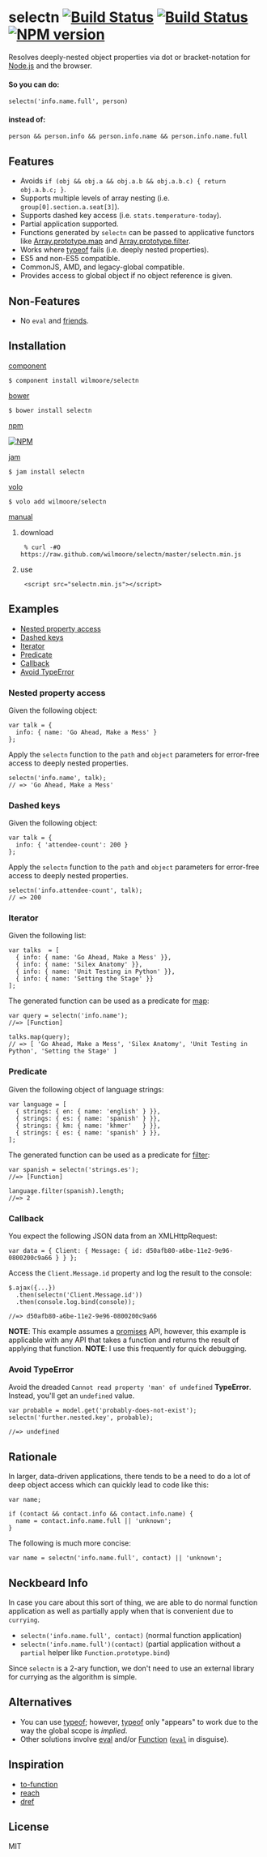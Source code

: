 # selectn [![Build Status](https://travis-ci.org/wilmoore/selectn.png?branch=master)](https://travis-ci.org/wilmoore/selectn) [![Build Status](https://david-dm.org/wilmoore/selectn.png)](https://david-dm.org/wilmoore/selectn) [![NPM version](https://badge.fury.io/js/selectn.png)](http://badge.fury.io/js/selectn)

  Resolves deeply-nested object properties via dot or bracket-notation for [Node.js][] and the browser.

#### So you can do:

    selectn('info.name.full', person)

#### instead of:

    person && person.info && person.info.name && person.info.name.full

## Features

  - Avoids `if (obj && obj.a && obj.a.b && obj.a.b.c) { return obj.a.b.c; }`.
  - Supports multiple levels of array nesting (i.e. `group[0].section.a.seat[3]`).
  - Supports dashed key access (i.e. `stats.temperature-today`).
  - Partial application supported.
  - Functions generated by `selectn` can be passed to applicative functors like [Array.prototype.map][map] and [Array.prototype.filter][filter].
  - Works where [typeof][] fails (i.e. deeply nested properties).
  - ES5 and non-ES5 compatible.
  - CommonJS, AMD, and legacy-global compatible.
  - Provides access to global object if no object reference is given.

## Non-Features

  - No `eval` and [friends][Function].

## Installation

[component](http://component.io/wilmoore/selectn)

    $ component install wilmoore/selectn

[bower](http://sindresorhus.com/bower-components/)

    $ bower install selectn

[npm](https://npmjs.org/package/selectn)

[![NPM](https://nodei.co/npm/selectn.png?downloads=true)](https://nodei.co/npm/selectn/)

[jam](http://jamjs.org/packages/#/details/selectn)

    $ jam install selectn

[volo](http://volojs.org)

    $ volo add wilmoore/selectn

[manual][]

1. download

        % curl -#O https://raw.github.com/wilmoore/selectn/master/selectn.min.js

2. use

        <script src="selectn.min.js"></script>

## Examples

- [Nested property access](#nested-property-access)
- [Dashed keys](#dashed-keys)
- [Iterator](#iterator)
- [Predicate](#predicate)
- [Callback](#callback)
- [Avoid TypeError](#avoid-typeerror)

### Nested property access

Given the following object:

    var talk = {
      info: { name: 'Go Ahead, Make a Mess' }
    };

Apply the `selectn` function to the `path` and `object` parameters for error-free access to deeply nested properties.

    selectn('info.name', talk);
    // => 'Go Ahead, Make a Mess'

### Dashed keys

Given the following object:

    var talk = {
      info: { 'attendee-count': 200 }
    };

Apply the `selectn` function to the `path` and `object` parameters for error-free access to deeply nested properties.

    selectn('info.attendee-count', talk);
    // => 200

### Iterator

Given the following list:

    var talks  = [
      { info: { name: 'Go Ahead, Make a Mess' }},
      { info: { name: 'Silex Anatomy' }},
      { info: { name: 'Unit Testing in Python' }},
      { info: { name: 'Setting the Stage' }}
    ];

The generated function can be used as a predicate for [map][]:

    var query = selectn('info.name');
    //=> [Function]

    talks.map(query);
    // => [ 'Go Ahead, Make a Mess', 'Silex Anatomy', 'Unit Testing in Python', 'Setting the Stage' ]

### Predicate

Given the following object of language strings:

    var language = [
      { strings: { en: { name: 'english' } }},
      { strings: { es: { name: 'spanish' } }},
      { strings: { km: { name: 'khmer'   } }},
      { strings: { es: { name: 'spanish' } }},
    ];

The generated function can be used as a predicate for [filter][]:

    var spanish = selectn('strings.es');
    //=> [Function]

    language.filter(spanish).length;
    //=> 2

### Callback

You expect the following JSON data from an XMLHttpRequest:

    var data = { Client: { Message: { id: d50afb80-a6be-11e2-9e96-0800200c9a66 } } };

Access the `Client.Message.id` property and log the result to the console:

    $.ajax({...})
      .then(selectn('Client.Message.id'))
      .then(console.log.bind(console));

    //=> d50afb80-a6be-11e2-9e96-0800200c9a66

**NOTE**: This example assumes a [promises][] API, however, this example is applicable with any API that takes a function and returns the result of applying that function.
**NOTE**: I use this frequently for quick debugging.

### Avoid TypeError

Avoid the dreaded `Cannot read property 'man' of undefined` **TypeError**. Instead, you'll get an `undefined` value.

    var probable = model.get('probably-does-not-exist');
    selectn('further.nested.key', probable);

    //=> undefined

## Rationale

In larger, data-driven applications, there tends to be a need to do a lot of deep object access which can quickly lead to code like this:

    var name;

    if (contact && contact.info && contact.info.name) {
      name = contact.info.name.full || 'unknown';
    }

The following is much more concise:

    var name = selectn('info.name.full', contact) || 'unknown';

## Neckbeard Info

In case you care about this sort of thing, we are able to do normal function application as well as partially apply when that is convenient due to `currying`.

- `selectn('info.name.full', contact)` (normal function application)
- `selectn('info.name.full')(contact)` (partial application without a `partial` helper like `Function.prototype.bind`)

Since `selectn` is a 2-ary function, we don't need to use an external library for currying as the algorithm is simple.

## Alternatives

- You can use [typeof][]; however, [typeof][] only "appears" to work due to the way the global scope is _implied_.
- Other solutions involve [eval][] and/or [Function][] ([`eval`][note] in disguise).

## Inspiration

- [to-function][]
- [reach][]
- [dref][]

## License

  MIT



[to-function]: https://github.com/component/to-function
[reach]:       https://github.com/spumko/hoek#reachobj-chain
[dref]:        https://github.com/crcn/dref.js
[Function]:    https://developer.mozilla.org/en-US/docs/JavaScript/Reference/Global_Objects/Function
[eval]:        https://developer.mozilla.org/en-US/docs/JavaScript/Reference/Global_Objects/eval
[note]:        https://developer.mozilla.org/en-US/docs/JavaScript/Reference/Operators/Member_Operators#Note_on_eval
[typeof]:      https://developer.mozilla.org/en-US/docs/JavaScript/Reference/Operators/typeof
[promises]:    http://promises-aplus.github.io/promises-spec/
[map]:         https://developer.mozilla.org/en-US/docs/Web/JavaScript/Reference/Global_Objects/Array/map
[filter]:      https://developer.mozilla.org/en-US/docs/Web/JavaScript/Reference/Global_Objects/Array/filter
[manual]:      http://yuiblog.com/blog/2006/06/01/global-domination/
[Node.js]:     http://nodejs.org

